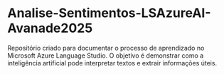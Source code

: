 # Analise-Sentimentos-LSAzureAI-Avanade2025
Repositório criado para documentar o processo de aprendizado no Microsoft Azure Language Studio. O objetivo é demonstrar como a inteligência artificial pode interpretar textos e extrair informações úteis.

